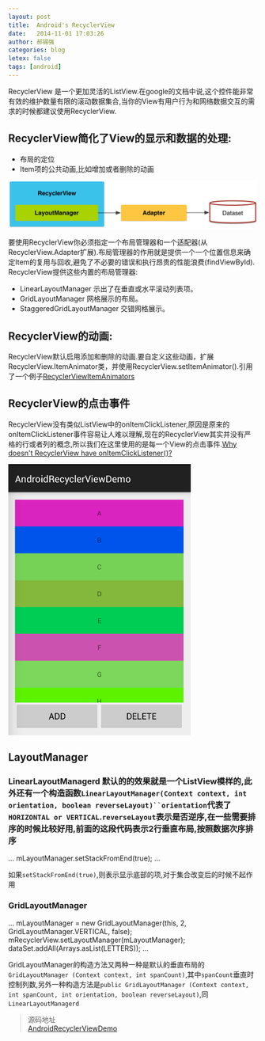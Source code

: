 ```yaml
---
layout: post
title:  Android's RecyclerView
date:   2014-11-01 17:03:26
author: 郝锡强
categories: blog
letex: false
tags: [android]
---
```

RecyclerView 是一个更加灵活的ListView.在google的文档中说,这个控件能非常有效的维护数量有限的滚动数据集合,当你的View有用户行为和网络数据交互的需求的时候都建议使用RecyclerView.
## RecyclerView简化了View的显示和数据的处理:

* 布局的定位
* Item项的公共动画,比如增加或者删除的动画

![RecyclerView01](/source/images/blog/RecyclerView01.png)

<!-- more -->
要使用RecyclerView你必须指定一个布局管理器和一个适配器(从RecyclerView.Adapter扩展).布局管理器的作用就是提供一个一个位置信息来确定Item的复用与回收,避免了不必要的错误和执行昂贵的性能浪费(findViewById).
RecyclerView提供这些内置的布局管理器:

* LinearLayoutManager 示出了在垂直或水平滚动列表项。
* GridLayoutManager 网格展示的布局。
* StaggeredGridLayoutManager 交错网格展示。

## RecyclerView的动画:
RecyclerView默认启用添加和删除的动画.要自定义这些动画，扩展RecyclerView.ItemAnimator类，并使用RecyclerView.setItemAnimator().引用了一个例子[RecyclerViewItemAnimators](https://github.com/gabrielemariotti/RecyclerViewItemAnimators)

## RecyclerView的点击事件
RecyclerView没有类似ListView中的onItemClickListener,原因是原来的onItemClickListener事件容易让人难以理解,现在的RecyclerView其实并没有严格的行或者列的概念,所以我们在这里使用的是每一个View的点击事件.[Why doesn't RecyclerView have onItemClickListener()?](http://stackoverflow.com/questions/24885223/why-doesnt-recyclerview-have-onitemclicklistener)

![RecyclerView02](/source/images/blog/RecyclerView02.png)


## LayoutManager

### LinearLayoutManagerd 默认的的效果就是一个ListView模样的,此外还有一个构造函数`LinearLayoutManager(Context context, int orientation, boolean reverseLayout)``orientation`代表了`HORIZONTAL or VERTICAL`.`reverseLayout`表示是否逆序,在一些需要排序的时候比较好用,前面的这段代码表示2行垂直布局,按照数据次序排序

...
mLayoutManager.setStackFromEnd(true);
...

如果`setStackFromEnd(true)`,则表示显示底部的项,对于集合改变后的时候不起作用
### GridLayoutManager

...
mLayoutManager = new GridLayoutManager(this, 2, GridLayoutManager.VERTICAL, false);
mRecyclerView.setLayoutManager(mLayoutManager);
dataSet.addAll(Arrays.asList(LETTERS));
...


GridLayoutManager的构造方法又两种一种是默认的垂直布局的`GridLayoutManager (Context context, int spanCount)`,其中`spanCount`垂直时控制列数,另外一种构造方法是`public GridLayoutManager (Context context, int spanCount, int orientation, boolean reverseLayout)`,同`LinearLayoutManagerd`

>源码地址<br />
[AndroidRecyclerViewDemo](https://github.com/Haoxiqiang/AndroidRecyclerViewDemo)
